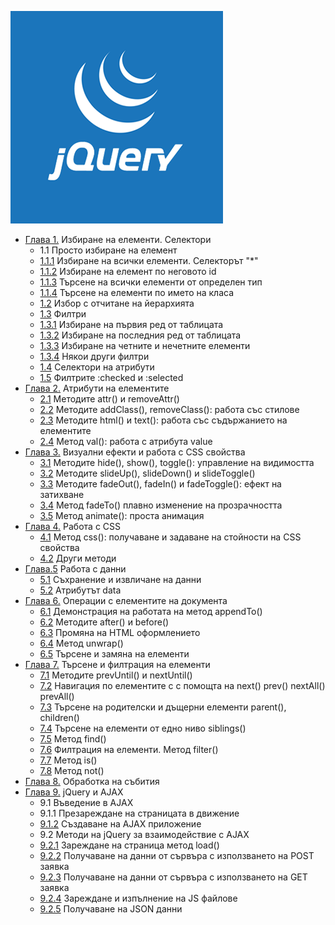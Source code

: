 ![](jq.png)

*   [Глава 1.](1.html) Избиране на елементи. Селектори
    *   1.1 Просто избиране на елемент
    *   [1.1.1](1.1.1.html) Избиране на всички елементи. Селекторът "*"
    *   [1.1.2](1.1.2.html) Избиране на елемент по неговото id
    *   [1.1.3](1.1.3.html) Търсене на всички елементи от определен тип
    *   [1.1.4](1.1.4.html) Търсене на елементи по името на класа
    *   [1.2](1.2.html) Избор с отчитане на йерархията
    *   [1.3](1.3.html) Филтри
    *   [1.3.1](1.3.1.html) Избиране на първия ред от таблицата
    *   [1.3.2](1.3.2.html) Избиране на последния ред от таблицата
    *   [1.3.3](1.3.3.html) Избиране на четните и нечетните елементи
    *   [1.3.4](1.3.4.html) Някои други филтри
    *   [1.4](1.4.html) Селектори на атрибути
    *   [1.5](1.5.html) Филтрите :checked и :selected
*   [Глава 2.](2.html) Атрибути на елементите
    *   [2.1](2.1.html) Методите attr() и removeAttr()
    *   [2.2](2.2.html) Методите addClass(), removeClass(): работа със стилове
    *   [2.3](2.3.html) Методите html() и text(): работа със съдържанието на елементите
    *   [2.4](2.4.html) Метод val(): работа с атрибута value
*   [Глава 3.](3.html) Визуални ефекти и работа с CSS свойства
    *   [3.1](3.1.html) Методите hide(), show(), toggle(): управление на видимостта
    *   [3.2](3.2.html) Методите slideUp(), slideDown() и slideToggle()
    *   [3.3](3.3.html) Методите fadeOut(), fadeIn() и fadeToggle(): ефект на затихване
    *   [3.4](3.4.html) Метод fadeTo() плавно изменение на прозрачността
    *   [3.5](3.5.html) Метод animate(): проста анимация
*   [Глава 4.](4.html) Работа с CSS
    *   [4.1](4.1.html) Метод css(): получаване и задаване на стойности на CSS свойства
    *   [4.2](4.2.html) Други методи
*   [Глава.5](5.html) Работа с данни
    *   [5.1](5.1.html) Съхранение и извличане на данни
    *   [5.2](5.2.html) Атрибутът data
*   [Глава 6.](6.html) Операции с елементите на документа
    *   [6.1](6.1.html) Демонстрация на работата на метод appendTo()
    *   [6.2](6.2.html) Методите after() и before()
    *   [6.3](6.3.html) Промяна на HTML оформлението
    *   [6.4](6.4.html) Метод unwrap()
    *   [6.5](6.5.html) Търсене и замяна на елементи
*   [Глава 7.](7.html) Търсене и филтрация на елементи
    *   [7.1](7.1.html) Методите prevUntil() и nextUntil()
    *   [7.2](7.2.html) Навигация по елементите с с помощта на next() prev() nextAll() prevAll()
    *   [7.3](7.3.html) Търсене на родителски и дъщерни елементи parent(), children()
    *   [7.4](7.4.html) Търсене на елементи от едно ниво siblings()
    *   [7.5](7.5.html) Метод find()
    *   [7.6](7.6.html) Филтрация на елементи. Метод filter()
    *   [7.7](7.7.html) Метод is()
    *   [7.8](7.8.html) Метод not()
*   [Глава 8.](8.html) Обработка на събития
*   [Глава 9.](9.html) jQuery и AJAX
    *   9.1 Въведение в AJAX
    *   9.1.1 Презареждане на страницата в движение
    *   [9.1.2](9-ajax/9-1-2-simple-app) Създаване на AJAX приложение
    *   9.2 Методи на jQuery за взаимодействие с AJAX
    *   [9.2.1](9-ajax/9.2.1.html) Зареждане на страница метод load()
    *   [9.2.2](9-ajax/9.2.2.html) Получаване на данни от сървъра с използването на POST заявка
    *   [9.2.3](9-ajax/9.2.3.html) Получаване на данни от сървъра с използването на GET заявка
    *   [9.2.4](9-ajax/9.2.4.html) Зареждане и изпълнение на JS файлове
    *   [9.2.5](9-ajax/9.2.5.html) Получаване на JSON данни
